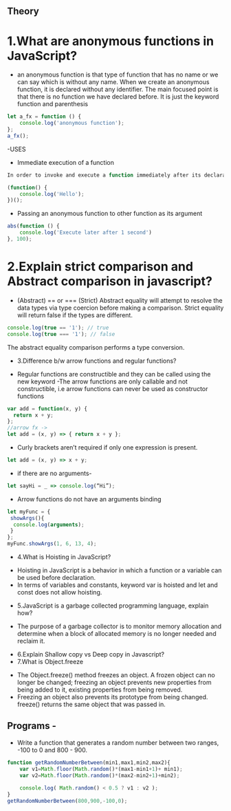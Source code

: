 ## Theory 
# 1.What are anonymous functions in JavaScript?
- an anonymous function is that type of function that has no name or we can say which is without any name. When we create an anonymous function, it is declared without any identifier.
The main focused point is that there is no function we have declared before. It is just the keyword function and parenthesis
```js
let a_fx = function () {  
    console.log('anonymous function');  
};  
a_fx();
``` 
-USES
+ Immediate execution of a function
```js
In order to invoke and execute a function immediately after its declaration, creating an anonymous function is the best way. Let' see an example to understand how we can do so:

(function() {  
    console.log('Hello');  
})(); 
```
+ Passing an anonymous function to other function as its argument
```js
abs(function () {  
    console.log('Execute later after 1 second')  
}, 100);  
```

# 2.Explain strict comparison and Abstract comparison in javascript?
- (Abstract) == or === (Strict)
Abstract equality will attempt to resolve the data types via type coercion before making a comparison. Strict equality will return false if the types are different. 
```js
console.log(true == '1'); // true
console.log(true === '1'); // false
```
The abstract equality comparison performs a type conversion.

+ 3.Difference b/w arrow functions and regular functions?
- Regular functions are constructible and they can be called using the new keyword
-The arrow functions are only callable and not constructible, i.e arrow functions can never be used as constructor functions
```js
var add = function(x, y) {
  return x + y;
};
//arrow fx ->
let add = (x, y) => { return x + y };
```
+ Curly brackets aren’t required if only one expression is present.
```js
let add = (x, y) => x + y;
```
+ if there are no arguments-
```js
let sayHi = _ => console.log(“Hi”);
```
+ Arrow functions do not have an arguments binding
```js
let myFunc = {  
 showArgs(){ 
  console.log(arguments); 
 } 
}; 
myFunc.showArgs(1, 6, 13, 4);
```
+ 4.What is Hoisting in JavaScript?
- Hoisting in JavaScript is a behavior in which a function or a variable can be used before declaration.
- In terms of variables and constants, keyword var is hoisted and let and const does not allow hoisting.


+ 5.JavaScript is a garbage collected programming language, explain how?
- The purpose of a garbage collector is to monitor memory allocation and determine when a block of allocated memory is no longer needed and reclaim it.

+ 6.Explain Shallow copy vs Deep copy in Javascript?
+ 7.What is Object.freeze
- The Object.freeze() method freezes an object. A frozen object can no longer be changed; freezing an object prevents new properties from being added to it, existing properties from being removed.
- Freezing an object also prevents its prototype from being changed. freeze() returns the same object that was passed in.


































## Programs -
+ Write a function that generates a random number between two ranges, -100 to 0 and 800 - 900.

```js
function getRandomNumberBetween(min1,max1,min2,max2){
    var v1=Math.floor(Math.random()*(max1-min1+1)+ min1);
    var v2=Math.floor(Math.random()*(max2-min2+1)+min2);
    
    console.log( Math.random() < 0.5 ? v1 : v2 );
}
getRandomNumberBetween(800,900,-100,0);
```